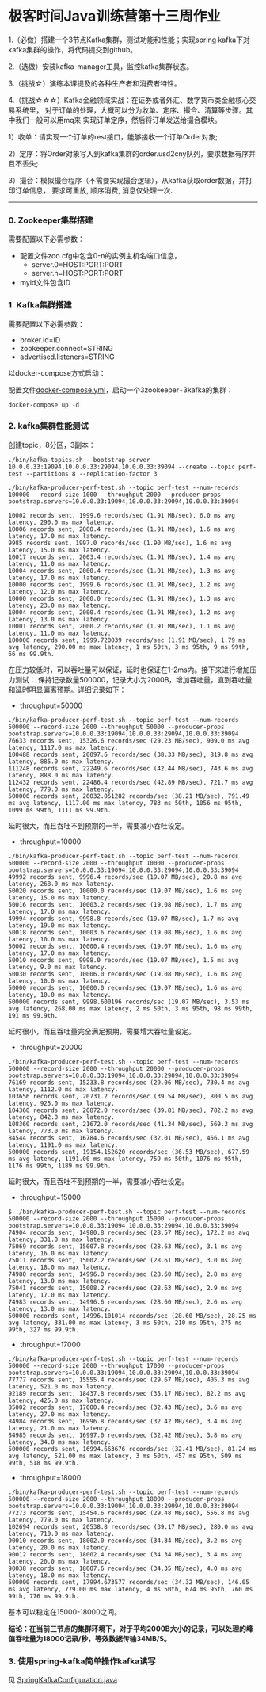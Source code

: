 极客时间Java训练营第十三周作业
=========================

1.（必做）搭建一个3节点Kafka集群，测试功能和性能；实现spring kafka下对kafka集群的操作，将代码提交到github。 

2.（选做）安装kafka-manager工具，监控kafka集群状态。 

3.（挑战☆）演练本课提及的各种生产者和消费者特性。 

4.（挑战☆☆☆）Kafka金融领域实战：在证券或者外汇、数字货币类金融核心交易系统里， 对于订单的处理，大概可以分为收单、定序、撮合、清算等步骤。其中我们一般可以用mq来 实现订单定序，然后将订单发送给撮合模块。

1）收单：请实现一个订单的rest接口，能够接收一个订单Order对象;

2）定序：将Order对象写入到kafka集群的order.usd2cny队列，要求数据有序并且不丢失;

3）撮合：模拟撮合程序（不需要实现撮合逻辑），从kafka获取order数据，并打印订单信息， 要求可重放, 顺序消费, 消息仅处理一次.

----

### 0. Zookeeper集群搭建
需要配置以下必需参数：
- 配置文件zoo.cfg中包含0-n的实例主机名端口信息，
    * server.0=HOST:PORT:PORT
    * server.n=HOST:PORT:PORT
- myid文件包含ID

### 1. Kafka集群搭建
需要配置以下必需参数：
* broker.id=ID
* zookeeper.connect=STRING
* advertised.listeners=STRING

以docker-compose方式启动：

配置文件[docker-compose.yml](./docker-compose.yml)，启动一个3zookeeper+3kafka的集群：
```shell
docker-compose up -d
```

### 2. kafka集群性能测试
创建topic，8分区，3副本：
```shell
./bin/kafka-topics.sh --bootstrap-server 10.0.0.33:19094,10.0.0.33:29094,10.0.0.33:39094 --create --topic perf-test --partitions 8 --replication-factor 3

./bin/kafka-producer-perf-test.sh --topic perf-test --num-records 100000 --record-size 1000 --throughput 2000 --producer-props bootstrap.servers=10.0.0.33:19094,10.0.0.33:29094,10.0.0.33:39094
```
```text
10002 records sent, 1999.6 records/sec (1.91 MB/sec), 6.0 ms avg latency, 290.0 ms max latency.
10006 records sent, 2000.4 records/sec (1.91 MB/sec), 1.6 ms avg latency, 17.0 ms max latency.
9985 records sent, 1997.0 records/sec (1.90 MB/sec), 1.6 ms avg latency, 15.0 ms max latency.
10017 records sent, 2003.4 records/sec (1.91 MB/sec), 1.4 ms avg latency, 11.0 ms max latency.
10004 records sent, 2000.4 records/sec (1.91 MB/sec), 1.3 ms avg latency, 17.0 ms max latency.
10000 records sent, 1999.6 records/sec (1.91 MB/sec), 1.2 ms avg latency, 12.0 ms max latency.
10000 records sent, 2000.0 records/sec (1.91 MB/sec), 1.3 ms avg latency, 23.0 ms max latency.
10004 records sent, 2000.4 records/sec (1.91 MB/sec), 1.2 ms avg latency, 13.0 ms max latency.
10001 records sent, 2000.2 records/sec (1.91 MB/sec), 1.1 ms avg latency, 11.0 ms max latency.
100000 records sent, 1999.720039 records/sec (1.91 MB/sec), 1.79 ms avg latency, 290.00 ms max latency, 1 ms 50th, 3 ms 95th, 9 ms 99th, 66 ms 99.9th.
```
在压力较低时，可以吞吐量可以保证，延时也保证在1-2ms内。接下来进行增加压力测试：
保持记录数量500000，记录大小为2000B，增加吞吐量，直到吞吐量和延时明显偏离预期。详细记录如下：

* throughput=50000
```text
./bin/kafka-producer-perf-test.sh --topic perf-test --num-records 500000 --record-size 2000 --throughput 50000 --producer-props bootstrap.servers=10.0.0.33:19094,10.0.0.33:29094,10.0.0.33:39094
76633 records sent, 15326.6 records/sec (29.23 MB/sec), 909.0 ms avg latency, 1117.0 ms max latency.
100488 records sent, 20097.6 records/sec (38.33 MB/sec), 819.8 ms avg latency, 885.0 ms max latency.
111248 records sent, 22249.6 records/sec (42.44 MB/sec), 743.6 ms avg latency, 888.0 ms max latency.
112432 records sent, 22486.4 records/sec (42.89 MB/sec), 721.7 ms avg latency, 779.0 ms max latency.
500000 records sent, 20032.051282 records/sec (38.21 MB/sec), 791.49 ms avg latency, 1117.00 ms max latency, 783 ms 50th, 1056 ms 95th, 1099 ms 99th, 1111 ms 99.9th.
```
延时很大，而且吞吐不到预期的一半，需要减小吞吐设定。

* throughput=10000
```text
./bin/kafka-producer-perf-test.sh --topic perf-test --num-records 500000 --record-size 2000 --throughput 10000 --producer-props bootstrap.servers=10.0.0.33:19094,10.0.0.33:29094,10.0.0.33:39094
49992 records sent, 9996.4 records/sec (19.07 MB/sec), 20.8 ms avg latency, 268.0 ms max latency.
50020 records sent, 10000.0 records/sec (19.07 MB/sec), 1.6 ms avg latency, 15.0 ms max latency.
50016 records sent, 10003.2 records/sec (19.08 MB/sec), 1.7 ms avg latency, 17.0 ms max latency.
49994 records sent, 9998.8 records/sec (19.07 MB/sec), 1.7 ms avg latency, 19.0 ms max latency.
50018 records sent, 10003.6 records/sec (19.08 MB/sec), 1.6 ms avg latency, 10.0 ms max latency.
50002 records sent, 10000.4 records/sec (19.07 MB/sec), 1.6 ms avg latency, 17.0 ms max latency.
50010 records sent, 9998.0 records/sec (19.07 MB/sec), 1.5 ms avg latency, 9.0 ms max latency.
50030 records sent, 10006.0 records/sec (19.08 MB/sec), 1.6 ms avg latency, 10.0 ms max latency.
50000 records sent, 10000.0 records/sec (19.07 MB/sec), 1.6 ms avg latency, 10.0 ms max latency.
500000 records sent, 9998.600196 records/sec (19.07 MB/sec), 3.53 ms avg latency, 268.00 ms max latency, 2 ms 50th, 3 ms 95th, 98 ms 99th, 191 ms 99.9th.
```
延时很小，而且吞吐量完全满足预期，需要增大吞吐量设定。

* throughput=20000
```text
./bin/kafka-producer-perf-test.sh --topic perf-test --num-records 500000 --record-size 2000 --throughput 20000 --producer-props bootstrap.servers=10.0.0.33:19094,10.0.0.33:29094,10.0.0.33:39094
76169 records sent, 15233.8 records/sec (29.06 MB/sec), 730.4 ms avg latency, 1112.0 ms max latency.
103656 records sent, 20731.2 records/sec (39.54 MB/sec), 800.5 ms avg latency, 925.0 ms max latency.
104360 records sent, 20872.0 records/sec (39.81 MB/sec), 782.2 ms avg latency, 842.0 ms max latency.
108360 records sent, 21672.0 records/sec (41.34 MB/sec), 569.3 ms avg latency, 773.0 ms max latency.
84544 records sent, 16784.6 records/sec (32.01 MB/sec), 456.1 ms avg latency, 1191.0 ms max latency.
500000 records sent, 19154.152620 records/sec (36.53 MB/sec), 677.59 ms avg latency, 1191.00 ms max latency, 759 ms 50th, 1076 ms 95th, 1176 ms 99th, 1189 ms 99.9th.
```
延时很大，而且吞吐不到预期的一半，需要减小吞吐设定。

* throughput=15000
```text
$ ./bin/kafka-producer-perf-test.sh --topic perf-test --num-records 500000 --record-size 2000 --throughput 15000 --producer-props bootstrap.servers=10.0.0.33:19094,10.0.0.33:29094,10.0.0.33:39094
74904 records sent, 14980.8 records/sec (28.57 MB/sec), 172.2 ms avg latency, 331.0 ms max latency.
75069 records sent, 15007.8 records/sec (28.63 MB/sec), 3.1 ms avg latency, 16.0 ms max latency.
75011 records sent, 15002.2 records/sec (28.61 MB/sec), 3.0 ms avg latency, 18.0 ms max latency.
74980 records sent, 14996.0 records/sec (28.60 MB/sec), 2.8 ms avg latency, 13.0 ms max latency.
75041 records sent, 15008.2 records/sec (28.63 MB/sec), 2.9 ms avg latency, 17.0 ms max latency.
74983 records sent, 14996.6 records/sec (28.60 MB/sec), 2.6 ms avg latency, 13.0 ms max latency.
500000 records sent, 14996.101014 records/sec (28.60 MB/sec), 28.25 ms avg latency, 331.00 ms max latency, 3 ms 50th, 210 ms 95th, 275 ms 99th, 327 ms 99.9th.
```

* throughput=17000
```text
./bin/kafka-producer-perf-test.sh --topic perf-test --num-records 500000 --record-size 2000 --throughput 17000 --producer-props bootstrap.servers=10.0.0.33:19094,10.0.0.33:29094,10.0.0.33:39094
77777 records sent, 15555.4 records/sec (29.67 MB/sec), 405.3 ms avg latency, 521.0 ms max latency.
92189 records sent, 18437.8 records/sec (35.17 MB/sec), 82.2 ms avg latency, 425.0 ms max latency.
85002 records sent, 17000.4 records/sec (32.43 MB/sec), 3.6 ms avg latency, 27.0 ms max latency.
84984 records sent, 16996.8 records/sec (32.42 MB/sec), 3.4 ms avg latency, 21.0 ms max latency.
84985 records sent, 16997.0 records/sec (32.42 MB/sec), 3.8 ms avg latency, 34.0 ms max latency.
500000 records sent, 16994.663676 records/sec (32.41 MB/sec), 81.24 ms avg latency, 521.00 ms max latency, 3 ms 50th, 457 ms 95th, 509 ms 99th, 518 ms 99.9th.
```

* throughput=18000
```text
./bin/kafka-producer-perf-test.sh --topic perf-test --num-records 500000 --record-size 2000 --throughput 18000 --producer-props bootstrap.servers=10.0.0.33:19094,10.0.0.33:29094,10.0.0.33:39094
77273 records sent, 15454.6 records/sec (29.48 MB/sec), 556.8 ms avg latency, 779.0 ms max latency.
102694 records sent, 20538.8 records/sec (39.17 MB/sec), 280.0 ms avg latency, 710.0 ms max latency.
90010 records sent, 18002.0 records/sec (34.34 MB/sec), 3.2 ms avg latency, 20.0 ms max latency.
90012 records sent, 18002.4 records/sec (34.34 MB/sec), 3.4 ms avg latency, 20.0 ms max latency.
90038 records sent, 18007.6 records/sec (34.35 MB/sec), 4.0 ms avg latency, 18.0 ms max latency.
500000 records sent, 17994.673577 records/sec (34.32 MB/sec), 146.05 ms avg latency, 779.00 ms max latency, 4 ms 50th, 674 ms 95th, 760 ms 99th, 776 ms 99.9th.
```
基本可以稳定在15000-18000之间。

**结论：在当前三节点的集群环境下，对于平均2000B大小的记录，可以处理的峰值吞吐量为18000记录/秒，等效数据传输34MB/S。**


### 3. 使用spring-kafka简单操作kafka读写

见 [SpringKafkaConfiguration.java](./src/main/java/kafka/ops/SpringKafkaConfiguration.java)